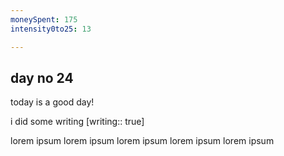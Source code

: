 ```yaml
---
moneySpent: 175
intensity0to25: 13

---
```

## day no 24
today is a good day!
 

i did some writing [writing:: true]

lorem ipsum lorem ipsum lorem ipsum lorem ipsum lorem ipsum
